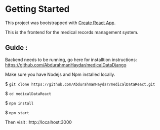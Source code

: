 # Getting Started 

This project was bootstrapped with [Create React App](https://github.com/facebook/create-react-app).

This is the frontend for the medical records management system.

## Guide :

Backend needs to be running, go here for installtion instructions: https://github.com/AbdurahmanHaydar/medicalDataDjango

Make sure you have Nodejs and Npm installed locally.

$ `git clone https://github.com/AbdurahmanHaydar/medicalDataReact.git`

$ `cd medicalDataReact`

$ `npm install`

$ `npm start`

Then visit : http://localhost:3000
